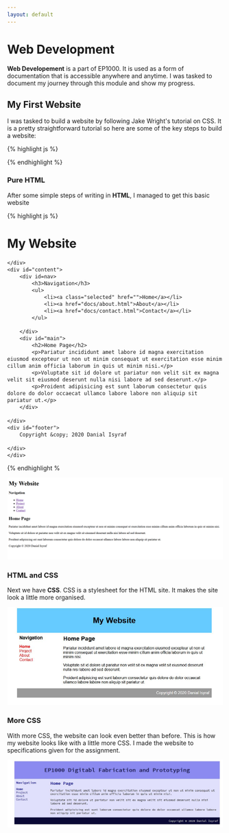 ```yaml
---
layout: default
---
```


# Web Development
<strong>Web Developement</strong> is a part of EP1000. It is used as a form of documentation that is accessible anywhere and anytime. I was tasked to document my journey through this module and show my progress. 

## My First Website
I was tasked to build a website by following Jake Wright's tutorial on CSS. It is a pretty straightforward tutorial so here are some of the key steps to build a website:

{% highlight js %}

{% endhighlight %}

### Pure HTML
After some simple steps of writing in <strong>HTML</strong>, I managed to get this basic website

{% highlight js %}
<!DOCTYPE html>
<html>
<head>
	<title>My Project Page</title>
	
</head>
<body>
	<div id="container">
		<div id=header>
			<h1>My Website</h1>

	</div>
	<div id="content">	
		<div id=nav>
			<h3>Navigation</h3>
			<ul>
				<li><a class="selected" href="">Home</a></li>
				<li><a href="docs/about.html">About</a></li>
				<li><a href="docs/contact.html">Contact</a></li>
			</ul>
			
		</div>
		<div id="main">
			<h2>Home Page</h2>
			<p>Pariatur incididunt amet labore id magna exercitation eiusmod excepteur ut non ut minim consequat ut exercitation esse minim cillum anim officia laborum in quis ut minim nisi.</p>
			<p>Voluptate sit id dolore ut pariatur non velit sit ex magna velit sit eiusmod deserunt nulla nisi labore ad sed deserunt.</p>
			<p>Proident adipisicing est sunt laborum consectetur quis dolore do dolor occaecat ullamco labore labore non aliquip sit pariatur ut.</p>			
		</div>

	</div>
	<div id="footer">
		Copyright &copy; 2020 Danial Isyraf
		
	</div>
	</div>

</body>
</html>
{% endhighlight %

![](images/web-1.png)

### HTML and CSS
Next we have <strong>CSS</strong>. CSS is a stylesheet for the HTML site. It makes the site look a little more organised.

![](images/web-2.jpg)

### More CSS
With more CSS, the website can look even better than before. This is how my website looks like with a little more CSS. I made the website to specifications given for the assignment.

![](images/web-3.JPG)
